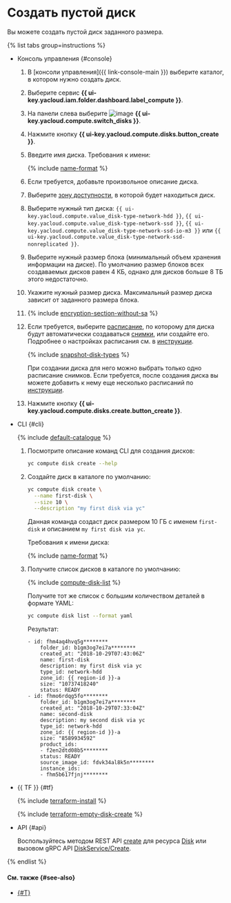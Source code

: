 # Создать пустой диск

Вы можете создать пустой диск заданного размера.

{% list tabs group=instructions %}

- Консоль управления {#console}

  1. В [консоли управления]({{ link-console-main }}) выберите каталог, в котором нужно создать диск.
  1. Выберите сервис **{{ ui-key.yacloud.iam.folder.dashboard.label_compute }}**.
  1. На панели слева выберите ![image](../../../_assets/console-icons/hard-drive.svg) **{{ ui-key.yacloud.compute.switch_disks }}**.
  1. Нажмите кнопку **{{ ui-key.yacloud.compute.disks.button_create }}**.
  1. Введите имя диска. Требования к имени:

      {% include [name-format](../../../_includes/name-format.md) %}

  1. Если требуется, добавьте произвольное описание диска.
  1. Выберите [зону доступности](../../../overview/concepts/geo-scope.md), в которой будет находиться диск.
  1. Выберите нужный тип диска: `{{ ui-key.yacloud.compute.value_disk-type-network-hdd }}`, `{{ ui-key.yacloud.compute.value_disk-type-network-ssd }}`, `{{ ui-key.yacloud.compute.value_disk-type-network-ssd-io-m3 }}` или `{{ ui-key.yacloud.compute.value_disk-type-network-ssd-nonreplicated }}`.
      

  1. Выберите нужный размер блока (минимальный объем хранения информации на диске). По умолчанию размер блоков всех создаваемых дисков равен 4 КБ, однако для дисков больше 8 ТБ этого недостаточно.
  1. Укажите нужный размер диска. Максимальный размер диска зависит от заданного размера блока.


  1. {% include [encryption-section-without-sa](../../../_includes/compute/encryption-section-without-sa.md) %}


  1. Если требуется, выберите [расписание](../../concepts/snapshot-schedule.md), по которому для диска будут автоматически создаваться [снимки](../../concepts/snapshot.md), или создайте его. Подробнее о настройках расписания см. в [инструкции](../snapshot-control/create-schedule.md).

     {% include [snapshot-disk-types](../../../_includes/compute/snapshot-disk-types.md) %}

     При создании диска для него можно выбрать только одно расписание снимков. Если требуется, после создания диска вы можете добавить к нему еще несколько расписаний по [инструкции](../disk-control/configure-schedule.md#add-schedule).

  1. Нажмите кнопку **{{ ui-key.yacloud.compute.disks.create.button_create }}**.

- CLI {#cli}

  {% include [default-catalogue](../../../_includes/default-catalogue.md) %}

  1. Посмотрите описание команд CLI для создания дисков:

      ```bash
      yc compute disk create --help
      ```

  1. Создайте диск в каталоге по умолчанию:

      ```bash
      yc compute disk create \
        --name first-disk \
        --size 10 \
        --description "my first disk via yc"
      ```

      Данная команда создаст диск размером 10 ГБ с именем `first-disk` и описанием `my first disk via yc`.

      Требования к имени диска:

      {% include [name-format](../../../_includes/name-format.md) %}

  1. Получите список дисков в каталоге по умолчанию:

      {% include [compute-disk-list](../../../_includes/compute/disk-list.md) %}

      Получите тот же список с большим количеством деталей в формате YAML:

      ```bash
      yc compute disk list --format yaml
      ```

      Результат:
      ```text
      - id: fhm4aq4hvq5g********
          folder_id: b1gm3og7ei7a********
          created_at: "2018-10-29T07:43:06Z"
          name: first-disk
          description: my first disk via yc
          type_id: network-hdd
          zone_id: {{ region-id }}-a
          size: "10737418240"
          status: READY
      - id: fhmo6rdqg5fo********
          folder_id: b1gm3og7ei7a********
          created_at: "2018-10-29T07:33:04Z"
          name: second-disk
          description: my second disk via yc
          type_id: network-hdd
          zone_id: {{ region-id }}-a
          size: "8589934592"
          product_ids:
          - f2en2dtd08b5********
          status: READY
          source_image_id: fdvk34al8k5n********
          instance_ids:
          - fhm5b617fjnj********
      ```

- {{ TF }} {#tf}

  {% include [terraform-install](../../../_includes/terraform-install.md) %}

  {% include [terraform-empty-disk-create](../../../_includes/compute/terraform-empty-disk-create.md) %}

- API {#api}

  Воспользуйтесь методом REST API [create](../../api-ref/Disk/create.md) для ресурса [Disk](../../api-ref/Disk/index.md) или вызовом gRPC API [DiskService/Create](../../api-ref/grpc/Disk/create.md).

{% endlist %}

#### См. также {#see-also}

* [{#T}](../snapshot-control/create-schedule.md)
